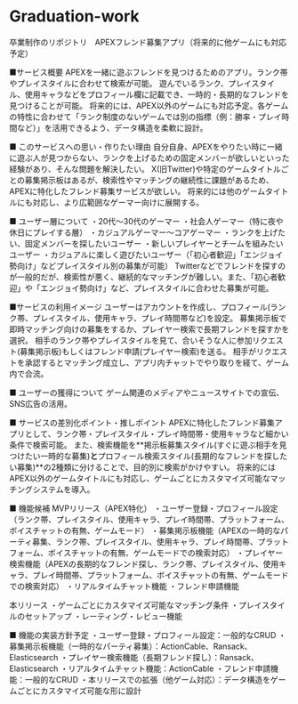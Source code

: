# Graduation-work
卒業制作のリポジトリ　APEXフレンド募集アプリ（将来的に他ゲームにも対応予定）

■サービス概要
APEXを一緒に遊ぶフレンドを見つけるためのアプリ。ランク帯やプレイスタイルに合わせて検索が可能。 遊んでいるランク、プレイスタイル、使用キャラなどをプロフィール欄に記載でき、一時的・長期的なフレンドを見つけることが可能。 将来的には、APEX以外のゲームにも対応予定。各ゲームの特性に合わせて「ランク制度のないゲームでは別の指標（例：勝率・プレイ時間など）」を活用できるよう、データ構造を柔軟に設計。

■ このサービスへの思い・作りたい理由
自分自身、APEXをやりたい時に一緒に遊ぶ人が見つからない、ランクを上げるための固定メンバーが欲しいといった経験があり、そんな問題を解決したい。
X(旧Twitter)や特定のゲームタイトルごとの募集掲示板はあるが、検索性やマッチングの継続性に課題があるため、APEXに特化したフレンド募集サービスが欲しい。
将来的には他のゲームタイトルにも対応し、より広範囲なゲーマー向けに展開する。

■ ユーザー層について
・20代～30代のゲーマー
・社会人ゲーマー（特に夜や休日にプレイする層）
・カジュアルゲーマー～コアゲーマー
・ランクを上げたい、固定メンバーを探したいユーザー
・新しいプレイヤーとチームを組みたいユーザー
・カジュアルに楽しく遊びたいユーザー（「初心者歓迎」「エンジョイ勢向け」などプレイスタイル別の募集が可能）
Twitterなどでフレンドを探すのが一般的だが、検索性が悪く、継続的なマッチングが難しい。また、「初心者歓迎」や「エンジョイ勢向け」など、プレイスタイルに合わせた募集が可能。

■サービスの利用イメージ
ユーザーはアカウントを作成し、プロフィール(ランク帯、プレイスタイル、使用キャラ、プレイ時間帯など)を設定。
募集掲示板で即時マッチング向けの募集をするか、プレイヤー検索で長期フレンドを探すかを選択。
相手のランク帯やプレイスタイルを見て、合いそうな人に参加リクエスト(募集掲示板)もしくはフレンド申請(プレイヤー検索)を送る。
相手がリクエストを承認するとマッチング成立し、アプリ内チャットでやり取りを経て、ゲーム内で合流。

■ ユーザーの獲得について
ゲーム関連のメディアやニュースサイトでの宣伝、SNS広告の活用。

■ サービスの差別化ポイント・推しポイント
APEXに特化したフレンド募集アプリとして、ランク帯・プレイスタイル・プレイ時間帯・使用キャラなど細かい条件で検索可能。
また、検索機能を**掲示板募集スタイル(すぐに遊ぶ相手を見つけたい一時的な募集)**と**プロフィール検索スタイル(長期的なフレンドを探したい募集)**の2種類に分けることで、目的別に検索がかけやすい。
将来的にはAPEX以外のゲームタイトルにも対応し、ゲームごとにカスタマイズ可能なマッチングシステムを導入。

■ 機能候補
MVPリリース（APEX特化）
・ユーザー登録・プロフィール設定（ランク帯、プレイスタイル、使用キャラ、プレイ時間帯、プラットフォーム、ボイスチャットの有無、ゲームモード）
・募集掲示板機能（APEXの一時的なパーティ募集、ランク帯、プレイスタイル、使用キャラ、プレイ時間帯、プラットフォーム、ボイスチャットの有無、ゲームモードでの検索対応）
・プレイヤー検索機能（APEXの長期的なフレンド探し、ランク帯、プレイスタイル、使用キャラ、プレイ時間帯、プラットフォーム、ボイスチャットの有無、ゲームモードでの検索対応）
・リアルタイムチャット機能
・フレンド申請機能

本リリース
・ゲームごとにカスタマイズ可能なマッチング条件
・プレイスタイルのセットアップ
・レーティング・レビュー機能

■ 機能の実装方針予定
・ユーザー登録・プロフィール設定：一般的なCRUD
・募集掲示板機能（一時的なパーティ募集）：ActionCable、Ransack、Elasticsearch
・プレイヤー検索機能（長期フレンド探し）：Ransack、Elasticsearch
・リアルタイムチャット機能：ActionCable
・フレンド申請機能：一般的なCRUD
・本リリースでの拡張（他ゲーム対応）：データ構造をゲームごとにカスタマイズ可能な形に設計
